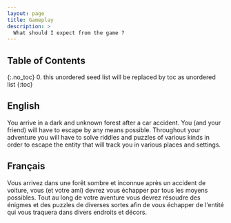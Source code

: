 ```yaml
---
layout: page
title: Gameplay
description: >
  What should I expect from the game ?
---
```


## Table of Contents
{:.no_toc}
0. this unordered seed list will be replaced by toc as unordered list
{:toc}

## English


You arrive in a dark and unknown forest after a car accident. You (and your friend) will have to escape by any means possible. Throughout your adventure you will have to solve riddles and puzzles of various kinds in order to escape the entity that will track you in various places and settings.

## Français

Vous arrivez dans une forêt sombre et inconnue après un accident de voiture, vous (et votre ami) devrez vous échapper par tous les moyens possibles. Tout au long de votre aventure vous devrez résoudre des énigmes et des puzzles de diverses sortes afin de vous échapper de l'entité qui vous traquera dans divers endroits et décors.